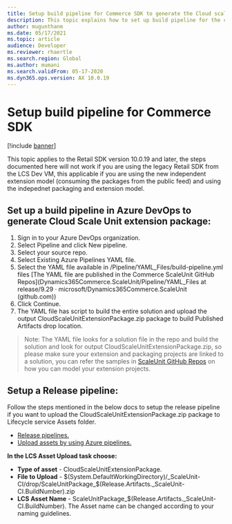 ```yaml
---
title: Setup build pipeline for Commerce SDK to generate the Cloud scale unit and Self-service deployable packages.
description: This topic explains how to set up build pipeline for the commerce SDK to generate the deployable package for the extension code.
author: mugunthanm
ms.date: 05/17/2021
ms.topic: article
audience: Developer
ms.reviewer: rhaertle
ms.search.region: Global
ms.author: mumani
ms.search.validFrom: 05-17-2020
ms.dyn365.ops.version: AX 10.0.19
---
```


# Setup build pipeline for Commerce SDK

[!include [banner](../../../includes/banner.md)]

This topic applies to the Retail SDK version 10.0.19 and later, the steps documented here will not work if you are using the legacy Retail SDK from the LCS Dev VM, this applicable if you are using the new independent extension model (consuming the packages from the public feed) and using the indepednet packaging and extension model.

## Set up a build pipeline in Azure DevOps to generate Cloud Scale Unit extension package:

1. Sign in to your Azure DevOps organization.
2. Select Pipeline and click New pipeline.
3. Select your source repo.
4. Select Existing Azure Pipelines YAML file.
5. Select the YAML file available in /Pipeline/YAML_Files/build-pipeline.yml files [The YAML file are published in the Commerce ScaleUnit GitHub Repos](Dynamics365Commerce.ScaleUnit/Pipeline/YAML_Files at release/9.29 · microsoft/Dynamics365Commerce.ScaleUnit (github.com))
6. Click Continue.
7. The YAML file has script to build the entire solution and upload the output CloudScaleUnitExtensionPackage.zip package to build Published Artifacts drop location.

>
> Note: The YAML file looks for a solution file in the repo and build the solution and look for output CloudScaleUnitExtensionPackage.zip, so please make sure your extension and packaging projects are linked to a solution, you can refer the samples in [ScaleUnit GitHub Repos](https://github.com/microsoft/Dynamics365Commerce.ScaleUnit/tree/release/9.29) on how you can model your extension projects.

## Setup a Release pipeline:

Follow the steps mentioned in the below docs to setup the release pipeline if you want to upload the CloudScaleUnitExtensionPackage.zip package to Lifecycle service Assets folder. 

- [Release pipelines.](https://docs.microsoft.com/en-us/azure/devops/pipelines/release/?view=azure-devops)
- [Upload assets by using Azure pipelines.](https://docs.microsoft.com/en-us/dynamics365/fin-ops-core/dev-itpro/dev-tools/pipeline-asset-upload)

**In the LCS Asset Upload task choose:**

- **Type of asset** -  CloudScaleUnitExtensionPackage.
- **File to Upload** - $(System.DefaultWorkingDirectory)/_ScaleUnit-CI/drop/ScaleUnitPackage_$(Release.Artifacts._ScaleUnit-CI.BuildNumber).zip
- **LCS Asset Name** - ScaleUnitPackage_$(Release.Artifacts._ScaleUnit-CI.BuildNumber). The Asset name can be changed according to your naming guidelines. 

